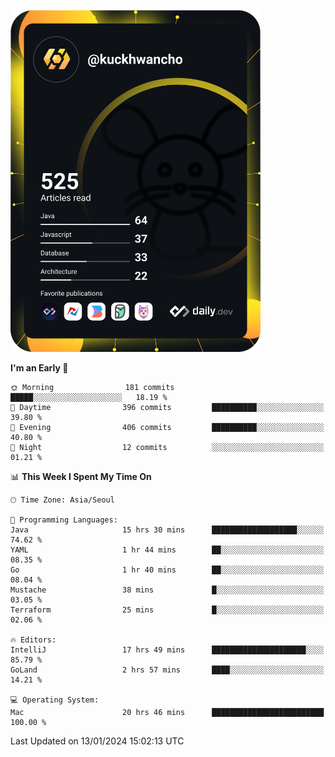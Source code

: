 <a href="https://app.daily.dev/kuckhwancho"><img src="https://github.com/kuckjwi0928/kuckjwi0928/blob/master/devcard.svg" width="400" alt="Kuckjwi Devcard"/></a>

<!--START_SECTION:waka-->
**I'm an Early 🐤** 

```text
🌞 Morning                181 commits         █████░░░░░░░░░░░░░░░░░░░░   18.19 % 
🌆 Daytime                396 commits         ██████████░░░░░░░░░░░░░░░   39.80 % 
🌃 Evening                406 commits         ██████████░░░░░░░░░░░░░░░   40.80 % 
🌙 Night                  12 commits          ░░░░░░░░░░░░░░░░░░░░░░░░░   01.21 % 
```


📊 **This Week I Spent My Time On** 

```text
🕑︎ Time Zone: Asia/Seoul

💬 Programming Languages: 
Java                     15 hrs 30 mins      ███████████████████░░░░░░   74.62 % 
YAML                     1 hr 44 mins        ██░░░░░░░░░░░░░░░░░░░░░░░   08.35 % 
Go                       1 hr 40 mins        ██░░░░░░░░░░░░░░░░░░░░░░░   08.04 % 
Mustache                 38 mins             █░░░░░░░░░░░░░░░░░░░░░░░░   03.05 % 
Terraform                25 mins             █░░░░░░░░░░░░░░░░░░░░░░░░   02.06 % 

🔥 Editors: 
IntelliJ                 17 hrs 49 mins      █████████████████████░░░░   85.79 % 
GoLand                   2 hrs 57 mins       ████░░░░░░░░░░░░░░░░░░░░░   14.21 % 

💻 Operating System: 
Mac                      20 hrs 46 mins      █████████████████████████   100.00 % 
```


 Last Updated on 13/01/2024 15:02:13 UTC
<!--END_SECTION:waka-->

